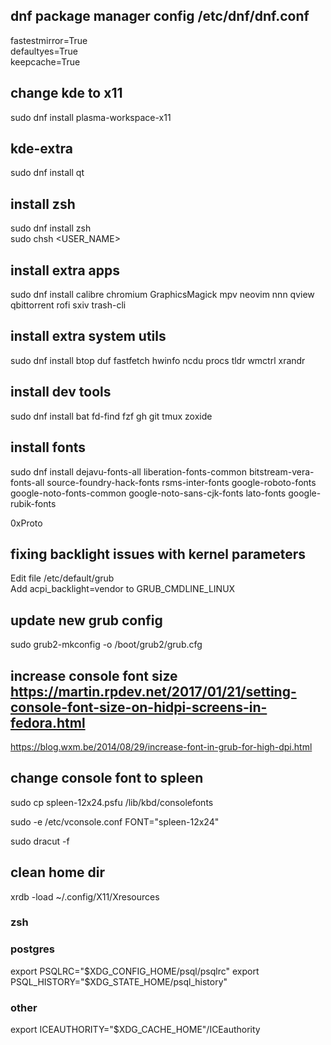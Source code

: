## dnf package manager config /etc/dnf/dnf.conf
fastestmirror=True\
defaultyes=True\
keepcache=True

## change kde to x11
sudo dnf install plasma-workspace-x11

## kde-extra
sudo dnf install qt

## install zsh
sudo dnf install zsh\
sudo chsh <USER_NAME>

## install extra apps
sudo dnf install calibre chromium GraphicsMagick mpv neovim nnn qview qbittorrent rofi sxiv trash-cli

## install extra system utils
sudo dnf install btop duf fastfetch hwinfo ncdu procs tldr wmctrl xrandr

## install dev tools
sudo dnf install bat fd-find fzf gh git tmux zoxide

## install fonts
sudo dnf install dejavu-fonts-all liberation-fonts-common bitstream-vera-fonts-all source-foundry-hack-fonts rsms-inter-fonts google-roboto-fonts google-noto-fonts-common google-noto-sans-cjk-fonts lato-fonts google-rubik-fonts

0xProto

## fixing backlight issues with kernel parameters
Edit file /etc/default/grub \
Add acpi_backlight=vendor to GRUB_CMDLINE_LINUX

## update new grub config
sudo grub2-mkconfig -o /boot/grub2/grub.cfg

## increase console font size https://martin.rpdev.net/2017/01/21/setting-console-font-size-on-hidpi-screens-in-fedora.html
https://blog.wxm.be/2014/08/29/increase-font-in-grub-for-high-dpi.html


## change console font to spleen
sudo cp spleen-12x24.psfu /lib/kbd/consolefonts

sudo -e /etc/vconsole.conf
FONT="spleen-12x24"

sudo dracut -f

## clean home dir

xrdb -load ~/.config/X11/Xresources
### zsh

### postgres
export PSQLRC="$XDG_CONFIG_HOME/psql/psqlrc"
export PSQL_HISTORY="$XDG_STATE_HOME/psql_history"
### other
export ICEAUTHORITY="$XDG_CACHE_HOME"/ICEauthority

